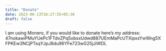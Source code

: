 ```yaml
---
title: "Donate"
date: 2023-06-13T16:27:55+05:30
draft: false
---
```


I am using Monero, if you would like to donate here’s my address: 47nokawiPMuYUePc1FTdvZPq5obsxUdwd887UEmMaPcUTXipxsYwWng5XFPKEw3NCjPTsqYJpJ8du96YFe723wG25jJiWDL


